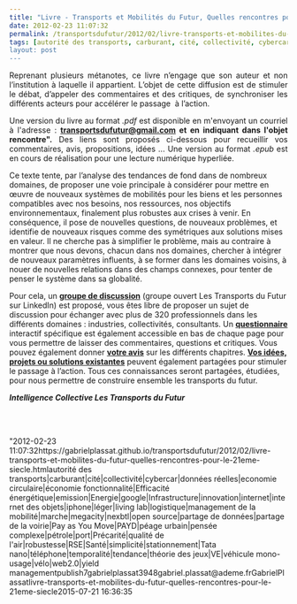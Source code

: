 ```yaml
---
title: "Livre - Transports et Mobilités du Futur, Quelles rencontres pour le 21ème siècle ?"
date: 2012-02-23 11:07:32
permalink: /transportsdufutur/2012/02/livre-transports-et-mobilites-du-futur-quelles-rencontres-pour-le-21eme-siecle.html
tags: [autorité des transports, carburant, cité, collectivité, cybercar, données réelles, economie circulaire, économie fonctionnalité, Efficacité énergétique, emission, Energie, google, Infrastructure, innovation, internet, internet des objets, iphone, léger, living lab, logistique, management de la mobilité, marche, megacity, nexbtl, open source, partage de données, partage de la voirie, Pay as You Move, PAYD, péage urbain, pensée complexe, pétrole, port, Précarité, qualité de l'air, robustesse, RSE, Santé, simplicité, stationnement, Tata nano, téléphone, temporalité, tendance, théorie des jeux, VE, véhicule mono-usage, vélo, web2.0, yield management]
layout: post
---
```


<p style="text-align: justify">Reprenant plusieurs métanotes, ce livre n’engage que son auteur et non l’institution à laquelle il appartient. L’objet de cette diffusion est de stimuler le débat, d’appeler des commentaires et des critiques, de synchroniser les différents acteurs pour accélérer le passage  à l’action.</p> <p style="text-align: justify">Une version du livre au format <em>.pdf</em> est disponible en m'envoyant un courriel à l'adresse : <strong><a href="mailto:transportsdufutur@gmail.com" target="_blank">transportsdufutur@gmail.com</a> et en indiquant dans l'objet rencontre".</strong> Des liens sont proposés ci-dessous pour recueillir vos commentaires, avis, propositions, idées ... Une version au format <em>.epub</em> est en cours de réalisation pour une lecture numérique hyperliée. </p>  <!--more-->  Ce texte tente, par l’analyse des tendances de fond dans de nombreux domaines, de proposer une voie principale à considérer pour mettre en œuvre de nouveaux systèmes de mobilités pour les biens et les personnes compatibles avec nos besoins, nos ressources, nos objectifs environnementaux, finalement plus robustes aux crises à venir. En conséquence, il pose de nouvelles questions, de nouveaux problèmes, et identifie de nouveaux risques comme des symétriques aux solutions mises en valeur. Il ne cherche pas à simplifier le problème, mais au contraire à montrer que nous devons, chacun dans nos domaines, chercher à intégrer de nouveaux paramètres influents, à se former dans les domaines voisins, à nouer de nouvelles relations dans des champs connexes, pour tenter de penser le système dans sa globalité. <p style=""text-align: justify"">Pour cela, un <strong><a href=""http://www.linkedin.com/groups/Transports-Futur-2695799?trk=myg_ugrp_ovr"">groupe de discussion</a></strong> (groupe ouvert Les Transports du Futur sur LinkedIn) est proposé, vous êtes libre de proposer un sujet de discussion pour échanger avec plus de 320 professionnels dans les différents domaines : industries, collectivités, consultants. Un <strong><a href=""http://981936.polldaddy.com/s/quelles-rencontres-pour-le-21ème-siècle"" target=""_blank"">questionnaire</a></strong> interactif spécifique est également accessible en bas de chaque page pour vous permettre de laisser des commentaires, questions et critiques. Vous pouvez également donner <strong><a href=""http://981936.polldaddy.com/s/votre-avis-quelle-rencontre-pour-le-21ème-siècle"" target=""_blank"">votre avis</a></strong> sur les différents chapitres. <strong><a href=""http://981936.polldaddy.com/s/une-idée-proposition-quelles-rencontres-pour-le-21ème-siècle"" target=""_blank"">Vos idées, projets ou solutions existantes</a></strong> peuvent également partagées pour stimuler le passage à l’action. Tous ces connaissances seront partagées, étudiées, pour nous permettre de construire ensemble les transports du futur.</p> <p style=""text-align: center""><a href="https://gabrielplassat.github.io/transportsdufutur/wp-content/uploads/sites/6/old/6a0120a66d2ad4970b016762d5b222970b-800wi.jpg"" rel=""lightbox""><img alt=""Network"" border=""0"" class=""asset  asset-image at-xid-6a0120a66d2ad4970b016762d5b222970b"" src=""/wp-content/uploads/sites/6/old/6a0120a66d2ad4970b016762d5b222970b-800wi.jpg"" style=""margin-left: automargin-right: auto"" title=""Network"" /></a><strong><em>Intelligence Collective Les Transports du Futur</em></strong></p> <p><br /><br /></p>"2012-02-23 11:07:32https://gabrielplassat.github.io/transportsdufutur/2012/02/livre-transports-et-mobilites-du-futur-quelles-rencontres-pour-le-21eme-siecle.htmlautorité des transports|carburant|cité|collectivité|cybercar|données réelles|economie circulaire|économie fonctionnalité|Efficacité énergétique|emission|Energie|google|Infrastructure|innovation|internet|internet des objets|iphone|léger|living lab|logistique|management de la mobilité|marche|megacity|nexbtl|open source|partage de données|partage de la voirie|Pay as You Move|PAYD|péage urbain|pensée complexe|pétrole|port|Précarité|qualité de l'air|robustesse|RSE|Santé|simplicité|stationnement|Tata nano|téléphone|temporalité|tendance|théorie des jeux|VE|véhicule mono-usage|vélo|web2.0|yield managementpublish7gabrielplassat3948gabriel.plassat@ademe.frGabrielPlassatlivre-transports-et-mobilites-du-futur-quelles-rencontres-pour-le-21eme-siecle2015-07-21 16:36:35
